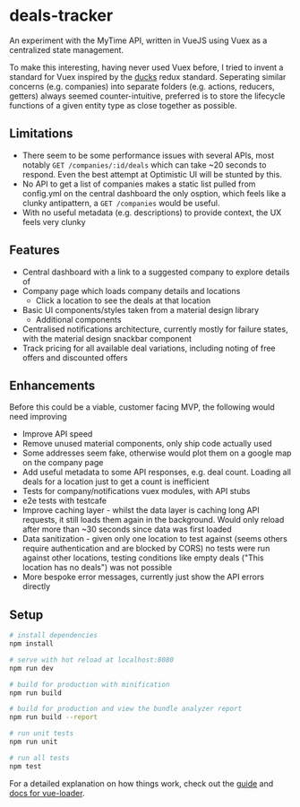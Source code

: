 # deals-tracker

An experiment with the MyTime API, written in VueJS using Vuex as a centralized state management.

To make this interesting, having never used Vuex before, I tried to invent a standard for Vuex inspired by the [ducks](https://github.com/erikras/ducks-modular-redux) redux standard. Seperating similar concerns (e.g. companies) into separate folders (e.g. actions, reducers, getters) always seemed counter-intuitive, preferred is to store the lifecycle functions of a given entity type as close together as possible.

## Limitations

- There seem to be some performance issues with several APIs, most notably `GET /companies/:id/deals` which can take ~20 seconds to respond. Even the best attempt at Optimistic UI will be stunted by this.
- No API to get a list of companies makes a static list pulled from config.yml on the central dashboard the only osption, which feels like a clunky antipattern, a `GET /companies` would be useful.
- With no useful metadata (e.g. descriptions) to provide context, the UX feels very clunky

## Features

- Central dashboard with a link to a suggested company to explore details of
- Company page which loads company details and locations
  - Click a location to see the deals at that location
- Basic UI components/styles taken from a material design library
  - Additional components
- Centralised notifications architecture, currently mostly for failure states, with the material design snackbar component
- Track pricing for all available deal variations, including noting of free offers and discounted offers

## Enhancements

Before this could be a viable, customer facing MVP, the following would need improving

- Improve API speed
- Remove unused material components, only ship code actually used
- Some addresses seem fake, otherwise would plot them on a google map on the company page
- Add useful metadata to some API responses, e.g. deal count. Loading all deals for a location just to get a count is inefficient
- Tests for company/notifications vuex modules, with API stubs
- e2e tests with testcafe
- Improve caching layer - whilst the data layer is caching long API requests, it still loads them again in the background. Would only reload after more than ~30 seconds since data was first loaded
- Data sanitization - given only one location to test against (seems others require authentication and are blocked by CORS) no tests were run against other locations, testing conditions like empty deals ("This location has no deals") was not possible
- More bespoke error messages, currently just show the API errors directly

## Setup

``` bash
# install dependencies
npm install

# serve with hot reload at localhost:8080
npm run dev

# build for production with minification
npm run build

# build for production and view the bundle analyzer report
npm run build --report

# run unit tests
npm run unit

# run all tests
npm test
```

For a detailed explanation on how things work, check out the [guide](http://vuejs-templates.github.io/webpack/) and [docs for vue-loader](http://vuejs.github.io/vue-loader).
